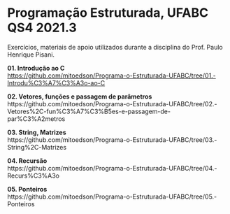 <h1>Programação Estruturada, UFABC QS4 2021.3</h1>

Exercícios, materiais de apoio utilizados durante a disciplina do Prof. Paulo Henrique Pisani.

<b>01. Introdução ao C</b><br>
https://github.com/mitoedson/Programa-o-Estruturada-UFABC/tree/01.-Introdu%C3%A7%C3%A3o-ao-C

<p><b>02. Vetores, funções e passagem de parâmetros</b><br>
https://github.com/mitoedson/Programa-o-Estruturada-UFABC/tree/02.-Vetores%2C-fun%C3%A7%C3%B5es-e-passagem-de-par%C3%A2metros

<p><b>03. String, Matrizes</b><br>
https://github.com/mitoedson/Programa-o-Estruturada-UFABC/tree/03.-String%2C-Matrizes

<p><b>04. Recursão</b><br>
https://github.com/mitoedson/Programa-o-Estruturada-UFABC/tree/04.-Recurs%C3%A3o

<p><b>05. Ponteiros</b><br>  
https://github.com/mitoedson/Programa-o-Estruturada-UFABC/tree/05.-Ponteiros
